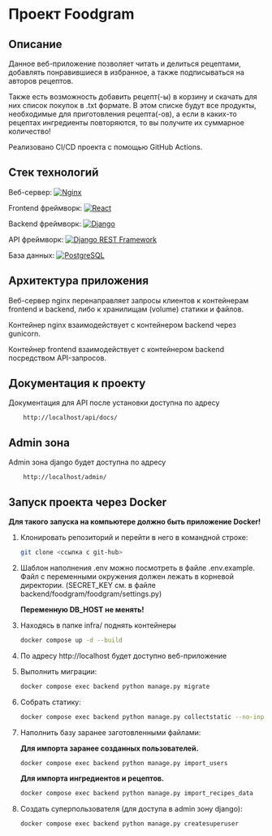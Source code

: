 # Проект Foodgram

## Описание 

Данное веб-приложение позволяет читать и делиться рецептами, добавлять понравившиеся в избранное, а также подписываться на авторов рецептов.

Также есть возможность добавить рецепт(-ы) в корзину и скачать для них список покупок в .txt формате. 
В этом списке будут все продукты, необходимые для приготовления рецепта(-ов), а если в каких-то рецептах ингредиенты повторяются, то вы получите их суммарное количество!

Реализовано CI/CD проекта с помощью GitHub Actions.

## Стек технологий

Веб-сервер: [![Nginx](https://img.shields.io/badge/-NGINX-464646?style=flat-square&logo=NGINX)](https://nginx.org/ru/)

Frontend фреймворк: [![React](https://img.shields.io/badge/-React-61DAFB?style=flat-square&logo=react)](https://reactjs.org/)

Backend фреймворк:   [![Django](https://img.shields.io/badge/-Django-464646?style=flat-square&logo=Django)](https://www.djangoproject.com/)

API фреймворк: [![Django REST Framework](https://img.shields.io/badge/-Django%20REST%20Framework-464646?style=flat-square&logo=Django%20REST%20Framework)](https://www.django-rest-framework.org/)

База данных: [![PostgreSQL](https://img.shields.io/badge/-PostgreSQL-464646?style=flat-square&logo=PostgreSQL)](https://www.postgresql.org/)

## Архитектура приложения 

Веб-сервер nginx перенаправляет запросы клиентов к контейнерам frontend и backend, либо к хранилищам (volume) статики и файлов.

Контейнер nginx взаимодействует с контейнером backend через gunicorn.

Контейнер frontend взаимодействует с контейнером backend посредством API-запросов.

## Документация к проекту

Документация для API после установки доступна по адресу

```url
    http://localhost/api/docs/
```

## Admin зона

Admin зона django будет доступна по адресу

```url
    http://localhost/admin/
```

## Запуск проекта через Docker

**Для такого запуска на компьютере должно быть приложение Docker!**

1. Клонировать репозиторий и перейти в него в командной строке:

    ```bash
    git clone <ссылка с git-hub>
    ```

2. Шаблон наполнения .env можно посмотреть в файле .env.example. Файл с переменными окружения должен лежать в корневой директории.
(SECRET_KEY см. в файле backend/foodgram/foodgram/settings.py)
   
   **Переменную DB_HOST не менять!**

3. Находясь в папке infra/ поднять контейнеры

    ```bash
    docker compose up -d --build
    ```
4. По адресу http://localhost будет доступно веб-приложение


5. Выполнить миграции:

    ```bash
    docker compose exec backend python manage.py migrate
    ```

6. Собрать статику:

    ```bash
    docker compose exec backend python manage.py collectstatic --no-input
    ```

7. Наполнить базу заранее заготовленными файлами:

    **Для импорта заранее созданных пользователей.**

    ```bash
    docker compose exec backend python manage.py import_users
    ```
    
    **Для импорта ингредиентов и рецептов.**
    
    ```bash
    docker compose exec backend python manage.py import_recipes_data
    ```
   
8. Создать суперпользователя (для доступа в admin зону django):

    ```bash
    docker compose exec backend python manage.py createsuperuser
    ```
